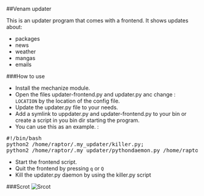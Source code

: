 ##Venam updater

This is an updater program that comes with a frontend.
It shows updates about:
* packages
* news
* weather
* mangas
* emails

###How to use
* Install the mechanize module.
* Open the files updater-frontend.py and updater.py anc change : `LOCATION` by the location of the config file.
* Update the updater.py file to your needs.
* Add a symlink to uppdater.py and updater-frontend.py to your bin or create a script in you bin dir starting the program.
* You can use this as an example. :
<pre>
#!/bin/bash
python2 /home/raptor/.my_updater/killer.py;
python2 /home/raptor/.my_updater/pythondaemon.py /home/raptor/.my_updater/updater.py;
</pre>
* Start the frontend script.
* Quit the frontend by pressing `q` or `Q`
* Kill the updater.py daemon by using the killer.py script

###Scrot
![Srcot](https://raw.github.com/venam/updater/master/scrot.png)
